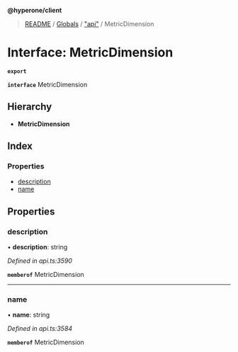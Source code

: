 **@hyperone/client**

> [README](../README.md) / [Globals](../globals.md) / ["api"](../modules/_api_.md) / MetricDimension

# Interface: MetricDimension

**`export`** 

**`interface`** MetricDimension

## Hierarchy

* **MetricDimension**

## Index

### Properties

* [description](_api_.metricdimension.md#description)
* [name](_api_.metricdimension.md#name)

## Properties

### description

•  **description**: string

*Defined in api.ts:3590*

**`memberof`** MetricDimension

___

### name

•  **name**: string

*Defined in api.ts:3584*

**`memberof`** MetricDimension
